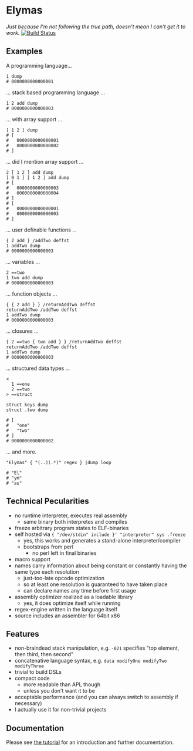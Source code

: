 Elymas
======

*Just because I'm not following the true path, doesn't mean I can't get it to work.*
[![Build Status](https://travis-ci.org/Drahflow/Elymas.svg?branch=master)](https://travis-ci.org/Drahflow/Elymas)

Examples
--------

A programming language...

    1 dump
    # 0000000000000001

... stack based programming language ...

    1 2 add dump
    # 0000000000000003

... with array support ...

    [ 1 2 ] dump
    # [
    #   0000000000000001
    #   0000000000000002
    # ]

... did I mention array support ...

    2 [ 1 2 ] add dump
    [ 0 1 ] [ 1 2 ] add dump
    # [
    #   0000000000000003
    #   0000000000000004
    # ]
    # [
    #   0000000000000001
    #   0000000000000003
    # ]

... user definable functions ...

    { 2 add } /addTwo deffst
    1 addTwo dump
    # 0000000000000003

... variables ...
    
    2 ==two
    1 two add dump
    # 0000000000000003

... function objects ...

    { { 2 add } } /returnAddTwo deffst
    returnAddTwo /addTwo deffst
    1 addTwo dump
    # 0000000000000003

... closures ...

    { 2 ==two { two add } } /returnAddTwo deffst
    returnAddTwo /addTwo deffst
    1 addTwo dump
    # 0000000000000003

... structured data types ...

    <
      1 ==one
      2 ==two
    > ==struct

    struct keys dump
    struct .two dump

    # [
    #   "one"
    #   "two"
    # ]
    # 0000000000000002

... and more.

    "Elymas" { "(..)(.*)" regex } |dump loop

    # "El"
    # "ym"
    # "as"


Technical Pecularities
----------------------

* no runtime interpreter, executes real assembly
  * same binary both interpretes and compiles
* freeze arbitrary program states to ELF-binaries
* self hosted via `{ "/dev/stdin" include }' "interpreter" sys .freeze`
  * yes, this works and generates a stand-alone interpreter/compiler
  * bootstraps from perl
    * no perl left in final binaries
* macro support
* names carry information about being constant or constantly having the same type each resolution
  * just-too-late opcode optimization
  * so at least one resolution is guaranteed to have taken place
  * can declare names any time before first usage
* assembly optimizer realized as a loadable library
  * yes, it does optimize itself while running
* regex-engine written in the language itself
* source includes an assembler for 64bit x86


Features
--------

* non-braindead stack manipulation, e.g. `-021` specifies "top element, then third, then second"
* concatenative language syntax, e.g. `data modifyOne modifyTwo modifyThree`
* trivial to build DSLs
* compact code
  * more readable than APL though
  * unless you don't want it to be
* acceptable performance (and you can always switch to assembly if necessary)
* I actually use it for non-trivial projects

Documentation
-------------

Please see [the tutorial](doc/tutorial.md) for an introduction and further documentation.

